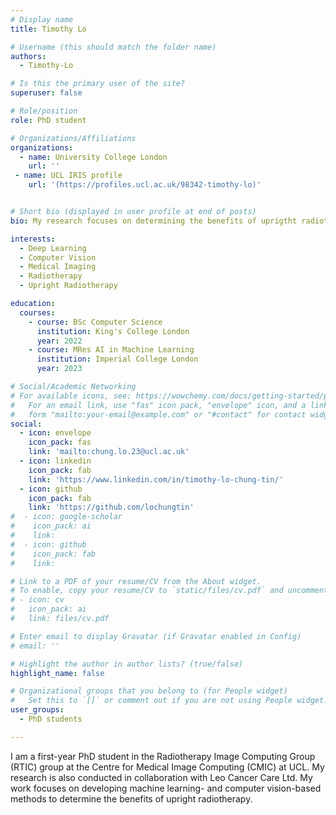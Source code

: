 ```yaml
---
# Display name
title: Timothy Lo

# Username (this should match the folder name)
authors:
  - Timothy-Lo

# Is this the primary user of the site?
superuser: false

# Role/position
role: PhD student

# Organizations/Affiliations
organizations:
  - name: University College London
    url: ''
 - name: UCL IRIS profile
    url: '(https://profiles.ucl.ac.uk/98342-timothy-lo)'


# Short bio (displayed in user profile at end of posts)
bio: My research focuses on determining the benefits of uprigtht radiotherapy.

interests:
  - Deep Learning
  - Computer Vision
  - Medical Imaging
  - Radiotherapy 
  - Upright Radiotherapy 

education:
  courses:
    - course: BSc Computer Science 
      institution: King's College London
      year: 2022
    - course: MRes AI in Machine Learning
      institution: Imperial College London
      year: 2023

# Social/Academic Networking
# For available icons, see: https://wowchemy.com/docs/getting-started/page-builder/#icons
#   For an email link, use "fas" icon pack, "envelope" icon, and a link in the
#   form "mailto:your-email@example.com" or "#contact" for contact widget.
social:
  - icon: envelope
    icon_pack: fas
    link: 'mailto:chung.lo.23@ucl.ac.uk'
  - icon: linkedin
    icon_pack: fab
    link: 'https://www.linkedin.com/in/timothy-lo-chung-tin/'
  - icon: github
    icon_pack: fab 
    link: 'https://github.com/lochungtin'
#  - icon: google-scholar
#    icon_pack: ai
#    link: 
#  - icon: github
#    icon_pack: fab
#    link: 

# Link to a PDF of your resume/CV from the About widget.
# To enable, copy your resume/CV to `static/files/cv.pdf` and uncomment the lines below.
# - icon: cv
#   icon_pack: ai
#   link: files/cv.pdf

# Enter email to display Gravatar (if Gravatar enabled in Config)
# email: ''

# Highlight the author in author lists? (true/false)
highlight_name: false

# Organizational groups that you belong to (for People widget)
#   Set this to `[]` or comment out if you are not using People widget.
user_groups:
  - PhD students

---
```


I am a first-year PhD student in the Radiotherapy Image Computing Group (RTIC) group at the Centre for Medical Image Computing (CMIC) at UCL. My research is also conducted in collaboration with Leo Cancer Care Ltd. My work focuses on developing machine learning- and computer vision-based methods to determine the benefits of upright radiotherapy.
